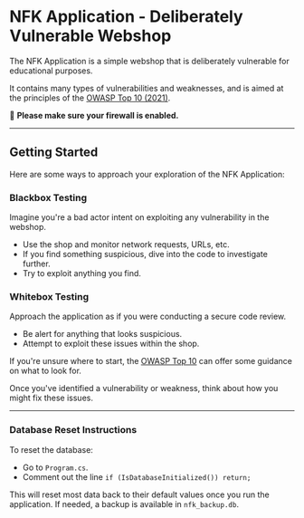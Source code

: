 ﻿# NFK Application - Deliberately Vulnerable Webshop

The NFK Application is a simple webshop that is deliberately vulnerable for educational purposes.

It contains many types of vulnerabilities and weaknesses, and is aimed at the principles of the [OWASP Top 10 (2021)](https://owasp.org/www-project-top-ten/).

🚨 **Please make sure your firewall is enabled.**

---

## Getting Started

Here are some ways to approach your exploration of the NFK Application:

### Blackbox Testing
Imagine you're a bad actor intent on exploiting any vulnerability in the webshop.
- Use the shop and monitor network requests, URLs, etc.
- If you find something suspicious, dive into the code to investigate further.
- Try to exploit anything you find.

### Whitebox Testing
Approach the application as if you were conducting a secure code review.
- Be alert for anything that looks suspicious.
- Attempt to exploit these issues within the shop.

If you're unsure where to start, the [OWASP Top 10](https://owasp.org/www-project-top-ten/) can offer some guidance on what to look for.

Once you've identified a vulnerability or weakness, think about how you might fix these issues.

---

### Database Reset Instructions
To reset the database:
- Go to `Program.cs`.
- Comment out the line `if (IsDatabaseInitialized()) return;`

This will reset most data back to their default values once you run the application. If needed, a backup is available in `nfk_backup.db`.
